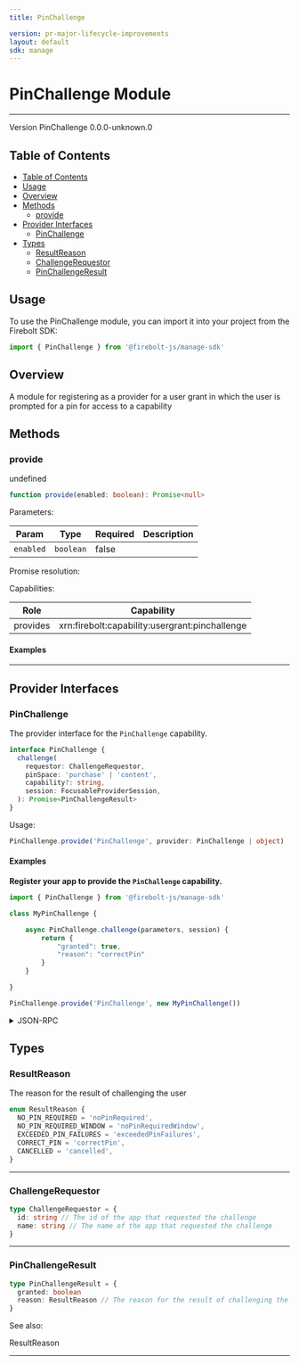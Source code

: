 ```yaml
---
title: PinChallenge

version: pr-major-lifecycle-improvements
layout: default
sdk: manage
---
```


# PinChallenge Module

---

Version PinChallenge 0.0.0-unknown.0

## Table of Contents

- [Table of Contents](#table-of-contents)
- [Usage](#usage)
- [Overview](#overview)
- [Methods](#methods)
  - [provide](#provide)
- [Provider Interfaces](#provider-interfaces)
  - [PinChallenge](#pinchallenge)
- [Types](#types)
  - [ResultReason](#resultreason)
  - [ChallengeRequestor](#challengerequestor)
  - [PinChallengeResult](#pinchallengeresult)

## Usage

To use the PinChallenge module, you can import it into your project from the Firebolt SDK:

```javascript
import { PinChallenge } from '@firebolt-js/manage-sdk'
```

## Overview

A module for registering as a provider for a user grant in which the user is prompted for a pin for access to a capability

## Methods

### provide

undefined

```typescript
function provide(enabled: boolean): Promise<null>
```

Parameters:

| Param     | Type      | Required | Description |
| --------- | --------- | -------- | ----------- |
| `enabled` | `boolean` | false    |             |

Promise resolution:

Capabilities:

| Role     | Capability                                     |
| -------- | ---------------------------------------------- |
| provides | xrn:firebolt:capability:usergrant:pinchallenge |

#### Examples

---

## Provider Interfaces

### PinChallenge

The provider interface for the `PinChallenge` capability.

```typescript
interface PinChallenge {
  challenge(
    requestor: ChallengeRequestor,
    pinSpace: 'purchase' | 'content',
    capability?: string,
    session: FocusableProviderSession,
  ): Promise<PinChallengeResult>
}
```

Usage:

```typescript
PinChallenge.provide('PinChallenge', provider: PinChallenge | object)
```

#### Examples

**Register your app to provide the `PinChallenge` capability.**

```javascript
import { PinChallenge } from '@firebolt-js/manage-sdk'

class MyPinChallenge {

    async PinChallenge.challenge(parameters, session) {
        return {
            "granted": true,
            "reason": "correctPin"
        }
    }

}

PinChallenge.provide('PinChallenge', new MyPinChallenge())
```

<details markdown="1" >
    <summary>JSON-RPC</summary>

**Register to recieve each provider API**

Request:

```json
{
  "id": 1,
  "method": "PinChallenge.onRequestPinChallenge.challenge",
  "params": {
    "listen": true
  }
}
```

Response:

```json
{
  "id": 1,
  "result": {
    "listening": true,
    "event": "PinChallenge.onRequestPinChallenge.challenge"
  }
}
```

**Asynchronous event to initiate PinChallenge.challenge()**

Event Response:

```json
{
  "id": 1,
  "result": {
    "correlationId": "",
    "parameters": "xrn:firebolt:capability:commerce::purchase"
  }
}
```

**App initiated response to event**

Request:

```json
{
  "id": 2,
  "method": "PinChallenge.PinChallenge.challengeResponse",
  "params": {
    "correlationId": "",
    "result": {
      "granted": true,
      "reason": "correctPin"
    }
  }
}
```

Response:

```json
{
  "id": 2,
  "result": true
}
```

</details>

## Types

### ResultReason

The reason for the result of challenging the user

```typescript
enum ResultReason {
  NO_PIN_REQUIRED = 'noPinRequired',
  NO_PIN_REQUIRED_WINDOW = 'noPinRequiredWindow',
  EXCEEDED_PIN_FAILURES = 'exceededPinFailures',
  CORRECT_PIN = 'correctPin',
  CANCELLED = 'cancelled',
}
```

---

### ChallengeRequestor

```typescript
type ChallengeRequestor = {
  id: string // The id of the app that requested the challenge
  name: string // The name of the app that requested the challenge
}
```

---

### PinChallengeResult

```typescript
type PinChallengeResult = {
  granted: boolean
  reason: ResultReason // The reason for the result of challenging the user
}
```

See also:

ResultReason

---
